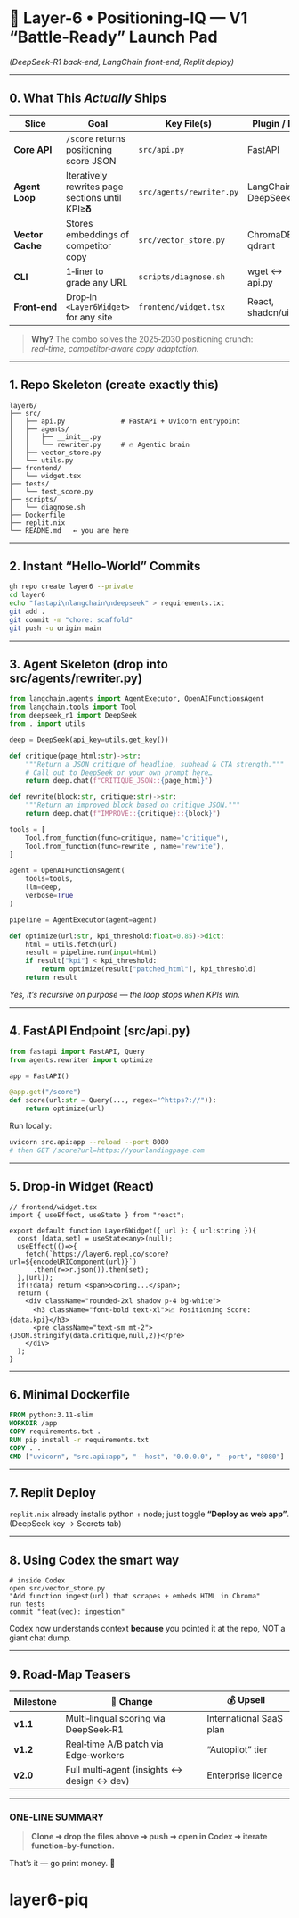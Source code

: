 # 🧠 Layer-6 • Positioning-IQ — V1 “Battle-Ready” Launch Pad

*(DeepSeek-R1 back‑end, LangChain front‑end, Replit deploy)*

---

## 0. What This *Actually* Ships

| Slice            | Goal                                            | Key File(s)              | Plugin / Lib           |
| ---------------- | ----------------------------------------------- | ------------------------ | ---------------------- |
| **Core API**     | `/score` returns positioning score JSON         | `src/api.py`             | FastAPI                |
| **Agent Loop**   | Iteratively rewrites page sections until KPI≥𝛅 | `src/agents/rewriter.py` | LangChain, DeepSeek‑R1 |
| **Vector Cache** | Stores embeddings of competitor copy            | `src/vector_store.py`    | ChromaDB / qdrant      |
| **CLI**          | 1‑liner to grade any URL                        | `scripts/diagnose.sh`    | wget ↔️ api.py         |
| **Front‑end**    | Drop‑in `<Layer6Widget>` for any site           | `frontend/widget.tsx`    | React, shadcn/ui       |

> **Why?** The combo solves the 2025‑2030 positioning crunch: *real‑time, competitor‑aware copy adaptation.*

---

## 1. Repo Skeleton (create exactly this)

```
layer6/
├── src/
│   ├── api.py              # FastAPI + Uvicorn entrypoint
│   ├── agents/
│   │   ├── __init__.py
│   │   └── rewriter.py     # 🔥 Agentic brain
│   ├── vector_store.py
│   └── utils.py
├── frontend/
│   └── widget.tsx
├── tests/
│   └── test_score.py
├── scripts/
│   └── diagnose.sh
├── Dockerfile
├── replit.nix
└── README.md   ← you are here
```

---

## 2. Instant “Hello‑World” Commits

```bash
gh repo create layer6 --private
cd layer6
echo "fastapi\nlangchain\ndeepseek" > requirements.txt
git add .
git commit -m "chore: scaffold"
git push -u origin main
```

---

## 3. Agent Skeleton (drop into **src/agents/rewriter.py**)

```python
from langchain.agents import AgentExecutor, OpenAIFunctionsAgent
from langchain.tools import Tool
from deepseek_r1 import DeepSeek
from . import utils

deep = DeepSeek(api_key=utils.get_key())

def critique(page_html:str)->str:
    """Return a JSON critique of headline, subhead & CTA strength."""
    # Call out to DeepSeek or your own prompt here…
    return deep.chat(f"CRITIQUE_JSON::{page_html}")

def rewrite(block:str, critique:str)->str:
    """Return an improved block based on critique JSON."""
    return deep.chat(f"IMPROVE::{critique}::{block}")

tools = [
    Tool.from_function(func=critique, name="critique"),
    Tool.from_function(func=rewrite , name="rewrite"),
]

agent = OpenAIFunctionsAgent(
    tools=tools,
    llm=deep,
    verbose=True
)

pipeline = AgentExecutor(agent=agent)

def optimize(url:str, kpi_threshold:float=0.85)->dict:
    html = utils.fetch(url)
    result = pipeline.run(input=html)
    if result["kpi"] < kpi_threshold:
        return optimize(result["patched_html"], kpi_threshold)
    return result
```

*Yes, it’s recursive on purpose — the loop stops when KPIs win.*

---

## 4. FastAPI Endpoint (**src/api.py**)

```python
from fastapi import FastAPI, Query
from agents.rewriter import optimize

app = FastAPI()

@app.get("/score")
def score(url:str = Query(..., regex="^https?://")):
    return optimize(url)
```

Run locally:

```bash
uvicorn src.api:app --reload --port 8080
# then GET /score?url=https://yourlandingpage.com
```

---

## 5. Drop‑in Widget (React)

```tsx
// frontend/widget.tsx
import { useEffect, useState } from "react";

export default function Layer6Widget({ url }: { url:string }){
  const [data,set] = useState<any>(null);
  useEffect(()=>{
    fetch(`https://layer6.repl.co/score?url=${encodeURIComponent(url)}`)
      .then(r=>r.json()).then(set);
  },[url]);
  if(!data) return <span>Scoring...</span>;
  return (
    <div className="rounded-2xl shadow p-4 bg-white">
      <h3 className="font-bold text-xl">📈 Positioning Score: {data.kpi}</h3>
      <pre className="text-sm mt-2">{JSON.stringify(data.critique,null,2)}</pre>
    </div>
  );
}
```

---

## 6. Minimal **Dockerfile**

```dockerfile
FROM python:3.11-slim
WORKDIR /app
COPY requirements.txt .
RUN pip install -r requirements.txt
COPY . .
CMD ["uvicorn", "src.api:app", "--host", "0.0.0.0", "--port", "8080"]
```

---

## 7. Replit Deploy

`replit.nix` already installs python + node; just toggle **“Deploy as web app”**.
(DeepSeek key → Secrets tab)

---

## 8. Using Codex **the smart way**

```text
# inside Codex
open src/vector_store.py
"Add function ingest(url) that scrapes + embeds HTML in Chroma"
run tests
commit "feat(vec): ingestion"
```

Codex now understands context **because** you pointed it at the repo, NOT a giant chat dump.

---

## 9. Road‑Map Teasers

| Milestone | 🔧 Change                                    | 💰 Upsell               |
| --------- | -------------------------------------------- | ----------------------- |
| **v1.1**  | Multi‑lingual scoring via DeepSeek‑R1        | International SaaS plan |
| **v1.2**  | Real‑time A/B patch via Edge‑workers         | “Autopilot” tier        |
| **v2.0**  | Full multi‑agent (insights ↔︎ design ↔︎ dev) | Enterprise licence      |

---

### ONE‑LINE SUMMARY

> **Clone ➜ drop the files above ➜ push ➜ open in Codex ➜ iterate function‑by‑function.**

That’s it — go print money. 💸
# layer6-piq
